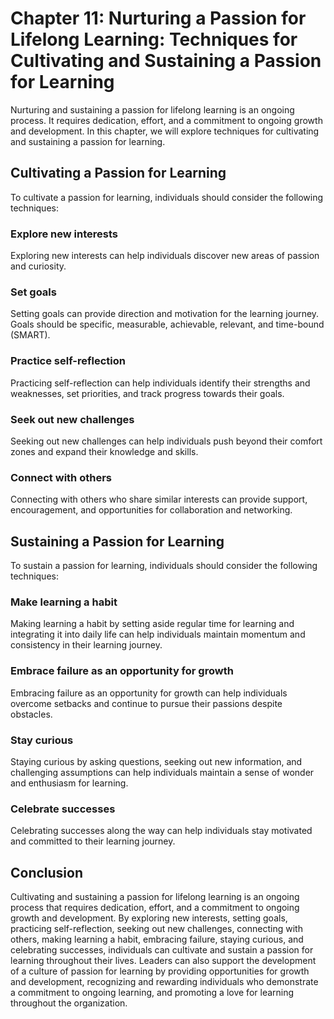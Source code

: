 Chapter 11: Nurturing a Passion for Lifelong Learning: Techniques for Cultivating and Sustaining a Passion for Learning
=======================================================================================================================

Nurturing and sustaining a passion for lifelong learning is an ongoing process. It requires dedication, effort, and a commitment to ongoing growth and development. In this chapter, we will explore techniques for cultivating and sustaining a passion for learning.

Cultivating a Passion for Learning
----------------------------------

To cultivate a passion for learning, individuals should consider the following techniques:

### Explore new interests

Exploring new interests can help individuals discover new areas of passion and curiosity.

### Set goals

Setting goals can provide direction and motivation for the learning journey. Goals should be specific, measurable, achievable, relevant, and time-bound (SMART).

### Practice self-reflection

Practicing self-reflection can help individuals identify their strengths and weaknesses, set priorities, and track progress towards their goals.

### Seek out new challenges

Seeking out new challenges can help individuals push beyond their comfort zones and expand their knowledge and skills.

### Connect with others

Connecting with others who share similar interests can provide support, encouragement, and opportunities for collaboration and networking.

Sustaining a Passion for Learning
---------------------------------

To sustain a passion for learning, individuals should consider the following techniques:

### Make learning a habit

Making learning a habit by setting aside regular time for learning and integrating it into daily life can help individuals maintain momentum and consistency in their learning journey.

### Embrace failure as an opportunity for growth

Embracing failure as an opportunity for growth can help individuals overcome setbacks and continue to pursue their passions despite obstacles.

### Stay curious

Staying curious by asking questions, seeking out new information, and challenging assumptions can help individuals maintain a sense of wonder and enthusiasm for learning.

### Celebrate successes

Celebrating successes along the way can help individuals stay motivated and committed to their learning journey.

Conclusion
----------

Cultivating and sustaining a passion for lifelong learning is an ongoing process that requires dedication, effort, and a commitment to ongoing growth and development. By exploring new interests, setting goals, practicing self-reflection, seeking out new challenges, connecting with others, making learning a habit, embracing failure, staying curious, and celebrating successes, individuals can cultivate and sustain a passion for learning throughout their lives. Leaders can also support the development of a culture of passion for learning by providing opportunities for growth and development, recognizing and rewarding individuals who demonstrate a commitment to ongoing learning, and promoting a love for learning throughout the organization.
